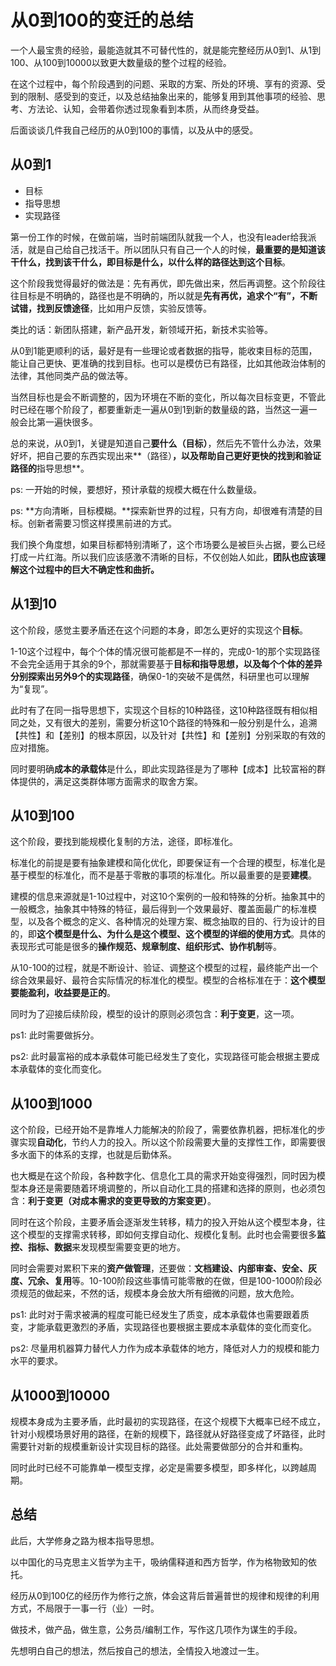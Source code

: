 # 从0到100的变迁的总结

一个人最宝贵的经验，最能造就其不可替代性的，就是能完整经历从0到1、从1到100、从100到10000以致更大数量级的整个过程的经验。

在这个过程中，每个阶段遇到的问题、采取的方案、所处的环境、享有的资源、受到的限制、感受到的变迁，以及总结抽象出来的，能够复用到其他事项的经验、思考、方法论、认知，会带着你透过现象看到本质，从而终身受益。

后面谈谈几件我自己经历的从0到100的事情，以及从中的感受。

## 从0到1

- 目标
- 指导思想
- 实现路径

第一份工作的时候，在做前端，当时前端团队就我一个人，也没有leader给我派活，就是自己给自己找活干。所以团队只有自己一个人的时候，**最重要的是知道该干什么，找到该干什么，即目标是什么，以什么样的路径达到这个目标**。

这个阶段我觉得最好的做法是：先有再优，即先做出来，然后再调整。这个阶段往往目标是不明确的，路径也是不明确的，所以就是**先有再优，追求个“有”，不断试错，找到反馈途径**，比如用户反馈，实验反馈等。

类比的话：新团队搭建，新产品开发，新领域开拓，新技术实验等。

从0到1能更顺利的话，最好是有一些理论或者数据的指导，能收束目标的范围，能让自己更快、更准确的找到目标。也可以是模仿已有路径，比如其他政治体制的法律，其他同类产品的做法等。

当然目标也是会不断调整的，因为环境在不断的变化，所以每次目标变更，不管此时已经在哪个阶段了，都要重新走一遍从0到1到新的数量级的路，当然这一遍一般会比第一遍快很多。

总的来说，从0到1，关键是知道自己**要什么（目标）**，然后先不管什么办法，效果好坏，把自己要的东西实现出来**（路径）**，以及帮助自己更好更快的找到和验证路径的**指导思想**。



ps: 一开始的时候，要想好，预计承载的规模大概在什么数量级。

ps: **方向清晰，目标模糊。**探索新世界的过程，只有方向，却很难有清楚的目标。创新者需要习惯这样摸黑前进的方式。

我们换个角度想，如果目标都特别清晰了，这个市场要么是被巨头占据，要么已经打成一片红海。所以我们应该感激不清晰的目标，不仅创始人如此，**团队也应该理解这个过程中的巨大不确定性和曲折。**



## 从1到10

这个阶段，感觉主要矛盾还在这个问题的本身，即怎么更好的实现这个**目标**。

1-10这个过程中，每个个体的情况很可能都是不一样的，完成0-1的那个实现路径不会完全适用于其余的9个，那就需要基于**目标和指导思想，以及每个个体的差异分别探索出另外9个的实现路径**，确保0-1的突破不是偶然，科研里也可以理解为“复现”。

此时有了在同一指导思想下，实现这个目标的10种路径，这10种路径既有相似相同之处，又有很大的差别，需要分析这10个路径的特殊和一般分别是什么，追溯【共性】和【差别】的根本原因，以及针对【共性】和【差别】分别采取的有效的应对措施。

同时要明确**成本的承载体**是什么，即此实现路径是为了哪种【成本】比较富裕的群体提供的，满足这类群体哪方面需求的取舍方案。



## 从10到100

这个阶段，要找到能规模化复制的方法，途径，即标准化。

标准化的前提是要有抽象建模和简化优化，即要保证有一个合理的模型，标准化是基于模型的标准化，而不是基于零散的事项的标准化。所以最重要的是要**建模**。

建模的信息来源就是1-10过程中，对这10个案例的一般和特殊的分析。抽象其中的一般概念，抽象其中特殊的特征，最后得到一个效果最好、覆盖面最广的标准模型，以及各个概念的定义、各种情况的处理方案、概念抽取的目的、行为设计的目的，即**这个模型是什么、为什么是这个模型、这个模型的详细的使用方式**。具体的表现形式可能是很多的**操作规范、规章制度、组织形式、协作机制**等。

从10-100的过程，就是不断设计、验证、调整这个模型的过程，最终能产出一个综合效果最好、最符合实际情况的标准化的模型。模型的合格标准在于：**这个模型要能盈利，收益要是正的**。

同时为了迎接后续阶段，模型的设计的原则必须包含：**利于变更**，这一项。

ps1: 此时需要做拆分。

ps2: 此时最富裕的成本承载体可能已经发生了变化，实现路径可能会根据主要成本承载体的变化而变化。



## 从100到1000

这个阶段，已经开始不是靠堆人力能解决的阶段了，需要依靠机器，把标准化的步骤实现**自动化**，节约人力的投入。所以这个阶段需要大量的支撑性工作，即需要很多水面下的体系的支撑，也就是后勤体系。

也大概是在这个阶段，各种数字化、信息化工具的需求开始变得强烈，同时因为模型本身还是需要随着环境调整的，所以自动化工具的搭建和选择的原则，也必须包含：**利于变更（对成本需求的变更导致的方案变更）**。

同时在这个阶段，主要矛盾会逐渐发生转移，精力的投入开始从这个模型本身，往这个模型的支撑需求转移，即如何支撑自动化、规模化复制。此时也会需要很多**监控、指标、数据**来发现模型需要变更的地方。

同时会需要对累积下来的**资产做管理**，还要做：**文档建设、内部审查、安全、灰度、冗余、复用**等。10-100阶段这些事情可能零散的在做，但是100-1000阶段必须规范的做起来，不然的话，规模本身会放大所有细微的问题，放大危险。

ps1: 此时对于需求被满的程度可能已经发生了质变，成本承载体也需要跟着质变，才能承载更激烈的矛盾，实现路径也要根据主要成本承载体的变化而变化。

ps2: 尽量用机器算力替代人力作为成本承载体的地方，降低对人力的规模和能力水平的要求。



## 从1000到10000

规模本身成为主要矛盾，此时最初的实现路径，在这个规模下大概率已经不成立，针对小规模场景好用的路径，在新的规模下，路径就从好路径变成了坏路径，此时需要针对新的规模重新设计实现目标的路径。此处需要做部分的合并和重构。

同时此时已经不可能靠单一模型支撑，必定是需要多模型，即多样化，以跨越周期。





## 总结

此后，大学修身之路为根本指导思想。

以中国化的马克思主义哲学为主干，吸纳儒释道和西方哲学，作为格物致知的依托。

经历从0到100亿的经历作为修行之旅，体会这背后普遍普世的规律和规律的利用方式，不局限于一事一行（业）一时。

做技术，做产品，做生意，公务员/编制工作，写作这几项作为谋生的手段。

先想明白自己的想法，然后按自己的想法，全情投入地渡过一生。



















